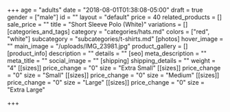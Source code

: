 +++
age = "adults"
date = "2018-08-01T01:38:08-05:00"
draft = true
gender = ["male"]
id = ""
layout = "default"
price = 40
related_products = []
sale_price = ""
title = "Short Sleeve Polo (White)"
variations = []
[categories_and_tags]
category = "categories/hats.md"
colors = ["red", "white"]
subcategory = "subcategories/t-shirts.md"
[photos]
hover_image = ""
main_image = "/uploads/IMG_23981.jpg"
product_gallery = []
[product_info]
description = ""
details = ""
[seo]
meta_description = ""
meta_title = ""
social_image = ""
[shipping]
shipping_details = ""
weight = "4"
[[sizes]]
price_change = "0"
size = "Extra Small"
[[sizes]]
price_change = "0"
size = "Small"
[[sizes]]
price_change = "0"
size = "Medium"
[[sizes]]
price_change = "0"
size = "Large"
[[sizes]]
price_change = "0"
size = "Extra Large"

+++
